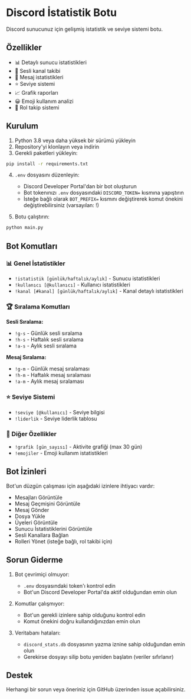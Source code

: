 # Discord İstatistik Botu

Discord sunucunuz için gelişmiş istatistik ve seviye sistemi botu.

## Özellikler

- 📊 Detaylı sunucu istatistikleri
- 🎤 Sesli kanal takibi
- 💬 Mesaj istatistikleri
- ⭐ Seviye sistemi
- 📈 Grafik raporları
- 😀 Emoji kullanım analizi
- 👥 Rol takip sistemi

## Kurulum

1. Python 3.8 veya daha yüksek bir sürümü yükleyin
2. Repository'yi klonlayın veya indirin
3. Gerekli paketleri yükleyin:
```bash
pip install -r requirements.txt
```

4. `.env` dosyasını düzenleyin:
   - Discord Developer Portal'dan bir bot oluşturun
   - Bot tokenınızı `.env` dosyasındaki `DISCORD_TOKEN=` kısmına yapıştırın
   - İsteğe bağlı olarak `BOT_PREFIX=` kısmını değiştirerek komut önekini değiştirebilirsiniz (varsayılan: !)

5. Botu çalıştırın:
```bash
python main.py
```

## Bot Komutları

### 📊 Genel İstatistikler
- `!istatistik [günlük/haftalık/aylık]` - Sunucu istatistikleri
- `!kullanıcı [@kullanıcı]` - Kullanıcı istatistikleri
- `!kanal [#kanal] [günlük/haftalık/aylık]` - Kanal detaylı istatistikleri

### 🏆 Sıralama Komutları
**Sesli Sıralama:**
- `!g-s` - Günlük sesli sıralama
- `!h-s` - Haftalık sesli sıralama
- `!a-s` - Aylık sesli sıralama

**Mesaj Sıralama:**
- `!g-m` - Günlük mesaj sıralaması
- `!h-m` - Haftalık mesaj sıralaması
- `!a-m` - Aylık mesaj sıralaması

### ⭐ Seviye Sistemi
- `!seviye [@kullanıcı]` - Seviye bilgisi
- `!liderlik` - Seviye liderlik tablosu

### 🎯 Diğer Özellikler
- `!grafik [gün_sayısı]` - Aktivite grafiği (max 30 gün)
- `!emojiler` - Emoji kullanım istatistikleri

## Bot İzinleri

Bot'un düzgün çalışması için aşağıdaki izinlere ihtiyacı vardır:

- Mesajları Görüntüle
- Mesaj Geçmişini Görüntüle
- Mesaj Gönder
- Dosya Yükle
- Üyeleri Görüntüle
- Sunucu İstatistiklerini Görüntüle
- Sesli Kanallara Bağlan
- Rolleri Yönet (isteğe bağlı, rol takibi için)

## Sorun Giderme

1. Bot çevrimiçi olmuyor:
   - `.env` dosyasındaki token'ı kontrol edin
   - Bot'un Discord Developer Portal'da aktif olduğundan emin olun

2. Komutlar çalışmıyor:
   - Bot'un gerekli izinlere sahip olduğunu kontrol edin
   - Komut önekini doğru kullandığınızdan emin olun

3. Veritabanı hataları:
   - `discord_stats.db` dosyasının yazma iznine sahip olduğundan emin olun
   - Gerekirse dosyayı silip botu yeniden başlatın (veriler sıfırlanır)

## Destek

Herhangi bir sorun veya öneriniz için GitHub üzerinden issue açabilirsiniz. 